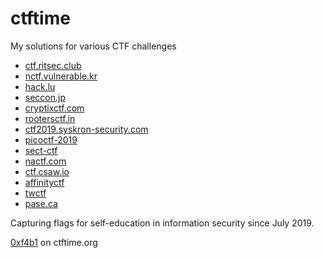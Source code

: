 # ctftime

My solutions for various CTF challenges

- [ctf.ritsec.club](ctf.ritsec.club)
- [nctf.vulnerable.kr](nctf.vulnerable.kr)
- [hack.lu](hack.lu)
- [seccon.jp](seccon.jp)
- [cryptixctf.com](cryptixctf.com)
- [rootersctf.in](rootersctf.in)
- [ctf2019.syskron-security.com](ctf2019.syskron-security.com)
- [picoctf-2019](picoctf-2019)
- [sect-ctf](sect-ctf)
- [nactf.com](nactf.com)
- [ctf.csaw.io](ctf.csaw.io)
- [affinityctf](affinityctf)
- [twctf](twctf)
- [pase.ca](pase.ca)

Capturing flags for self-education in information security since July 2019.

[0xf4b1](https://ctftime.org/team/85041) on ctftime.org